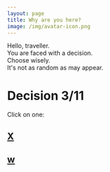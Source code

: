 ```yaml
---
layout: page
title: Why are you here?
image: /img/avatar-icon.png
---
```


Hello, traveller.  
You are faced with a decision.  
Choose wisely.  
It's not as random as may appear.  
  
# Decision 3/11
Click on one:  
## [X](X)
## [w](w)
